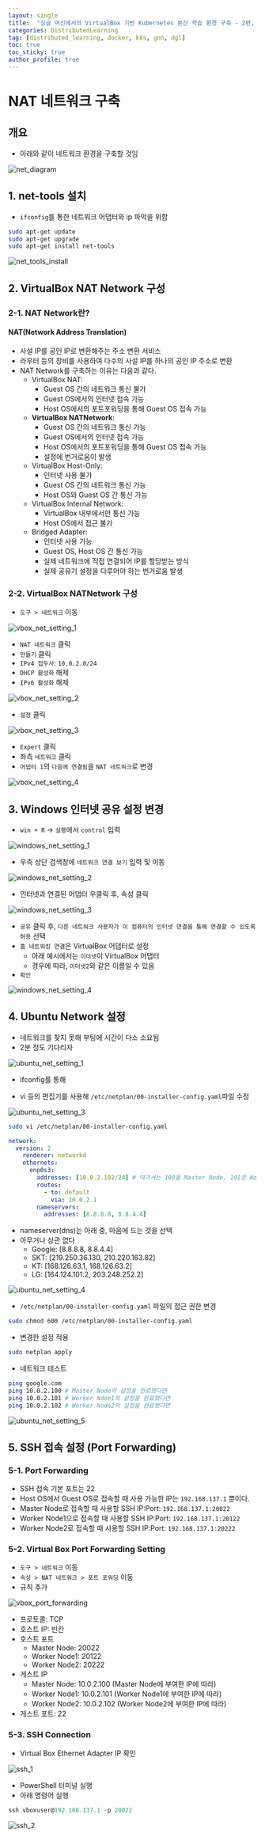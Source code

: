 ```yaml
---
layout: single
title:  "싱글 머신에서의 VirtualBox 기반 Kubernetes 분산 학습 환경 구축 - 2편, NAT 네트워크 구축"
categories: DistributedLearning
tag: [distributed_learning, docker, k8s, gnn, dgl]
toc: true
toc_sticky: true
author_profile: true
---
```


# NAT 네트워크 구축
## 개요
- 아래와 같이 네트워크 환경을 구축할 것임

![net_diagram](/images/2025-02-16-DistDGL_on_Docker_2/network_diagram.png)

## 1. net-tools 설치
- `ifconfig`를 통한 네트워크 어댑터와 ip 파악을 위함

```bash
sudo apt-get update
sudo apt-get upgrade
sudo apt-get install net-tools
```

![net_tools_install](/images/2025-02-16-DistDGL_on_Docker_2/net_tools_install.png)

## 2. VirtualBox NAT Network 구성
### 2-1. NAT Network란?
#### NAT(Network Address Translation)
- 사설 IP를 공인 IP로 변환해주는 주소 변환 서비스
- 라우터 등의 장비를 사용하여 다수의 사설 IP를 하나의 공인 IP 주소로 변환
- NAT Network를 구축하는 이유는 다음과 같다.
    - VirtualBox NAT:
        - Guest OS 간의 네트워크 통신 불가
        - Guest OS에서의 인터넷 접속 가능
        - Host OS에서의 포트포워딩을 통해 Guest OS 접속 가능
    - **VirtualBox NATNetwork**:
        - Guest OS 간의 네트워크 통신 가능
        - Guest OS에서의 인터넷 접속 가능
        - Host OS에서의 포트포워딩을 통해 Guest OS 접속 가능
        - 설정에 번거로움이 발생
    - VirtualBox Host-Only:
        - 인터넷 사용 불가
        - Guest OS 간의 네트워크 통신 가능
        - Host OS와 Guest OS 간 통신 가능
    - VirtualBox Internal Network:
        - VirtualBox 내부에서만 통신 가능
        - Host OS에서 접근 불가
    - Bridged Adapter:
        - 인터넷 사용 가능
        - Guest OS, Host OS 간 통신 가능
        - 실제 네트워크에 직접 연결되어 IP를 할당받는 방식
        - 실제 공유기 설정을 다루어야 하는 번거로움 발생

### 2-2. VirtualBox NATNetwork 구성
- `도구 > 네트워크` 이동

![vbox_net_setting_1](/images/2025-02-16-DistDGL_on_Docker_2/vbox_network_setting_1.png)

- `NAT 네트워크` 클릭
- `만들기` 클릭
- `IPv4 접두사`: `10.0.2.0/24`
- `DHCP 활성화` 해제
- `IPv6 활성화` 해제

![vbox_net_setting_2](/images/2025-02-16-DistDGL_on_Docker_2/vbox_network_setting_2.png)

- `설정` 클릭

![vbox_net_setting_3](/images/2025-02-16-DistDGL_on_Docker_2/vbox_network_setting_3.png)

- `Expert` 클릭
- 좌측 `네트워크` 클릭
- `어댑터 1`의 `다음에 연결됨`을 `NAT 네트워크`로 변경

![vbox_net_setting_4](/images/2025-02-16-DistDGL_on_Docker_2/vbox_network_setting_4.png)

## 3. Windows 인터넷 공유 설정 변경
- `win + R` → `실행`에서 `control` 입력

![windows_net_setting_1](/images/2025-02-16-DistDGL_on_Docker_2/windows_network_setting_1.png)

- 우측 상단 검색창에 `네트워크 연결 보기` 입력 및 이동

![windows_net_setting_2](/images/2025-02-16-DistDGL_on_Docker_2/windows_network_setting_2.png)

- 인터넷과 연결된 어댑터 우클릭 후, 속성 클릭

![windows_net_setting_3](/images/2025-02-16-DistDGL_on_Docker_2/windows_network_setting_3.png)

- `공유` 클릭 후, `다른 네트워크 사용자가 이 컴퓨터의 인터넷 연결을 통해 연결할 수 있도록 허용` 선택
- `홈 네트워킹 연결`은 VirtualBox 어댑터로 설정
    - 아래 예시에서는 `이더넷`이 VirtualBox 어댑터
    - 경우에 따라, `이더넷2`와 같은 이름일 수 있음
- `확인`

![windows_net_setting_4](/images/2025-02-16-DistDGL_on_Docker_2/windows_network_setting_4.png)

## 4. Ubuntu Network 설정
- 네트워크를 찾지 못해 부팅에 시간이 다소 소요됨
- 2분 정도 기다리자

![ubuntu_net_setting_1](/images/2025-02-16-DistDGL_on_Docker_2/ubuntu_network_setting_1.png)

- ifconfig를 통해 

- vi 등의 편집기를 사용해 `/etc/netplan/00-installer-config.yaml`파일 수정

![ubuntu_net_setting_3](/images/2025-02-16-DistDGL_on_Docker_2/ubuntu_network_setting_3.png)

```bash
sudo vi /etc/netplan/00-installer-config.yaml
```

```yaml
network:
  version: 2
    renderer: networkd
    ethernets:
      enp0s3:
        addresses: [10.0.2.102/24] # 여기서는 100을 Master Node, 101은 Worker Node 1, 102는 Worker Node 2로 사용
        routes:
          - to: default
            via: 10.0.2.1
        nameservers:
          addresses: [8.8.8.8, 8.8.4.4]
```

- nameserver(dns)는 아래 중, 마음에 드는 것을 선택
- 아무거나 상관 없다
    - Google: [8.8.8.8, 8.8.4.4]
    - SKT: [219.250.36.130, 210.220.163.82]
    - KT: [168.126.63.1, 168.126.63.2]
    - LG: [164.124.101.2, 203.248.252.2]

![ubuntu_net_setting_4](/images/2025-02-16-DistDGL_on_Docker_2/ubuntu_network_setting_4.png)

- `/etc/netplan/00-installer-config.yaml` 파일의 접근 권한 변경

```bash
sudo chmod 600 /etc/netplan/00-installer-config.yaml
```

- 변경한 설정 적용

```bash
sudo netplan apply
```

- 네트워크 테스트

```bash
ping google.com
ping 10.0.2.100 # Master Node의 설정을 완료했다면
ping 10.0.2.101 # Worker Ndoe1의 설정을 완료했다면
ping 10.0.2.102 # Worker Node2의 설정을 완료했다면
```

![ubuntu_net_setting_5](/images/2025-02-16-DistDGL_on_Docker_2/ubuntu_network_setting_5.png)

## 5. SSH 접속 설정 (Port Forwarding)
### 5-1. Port Forwarding
- SSH 접속 기본 포트는 22
- Host OS에서 Guest OS로 접속할 때 사용 가능한 IP는 `192.168.137.1` 뿐이다.
- Master Node로 접속할 때 사용할 SSH IP:Port: `192.168.137.1:20022`
- Worker Node1으로 접속할 때 사용할 SSH IP:Port: `192.168.137.1:20122`
- Worker Node2로 접속할 때 사용할 SSH IP:Port: `192.168.137.1:20222`

### 5-2. Virtual Box Port Forwarding Setting
- `도구 > 네트워크` 이동
- `속성 > NAT 네트워크 > 포트 포워딩` 이동
- 규칙 추가

![vbox_port_forwarding](/images/2025-02-16-DistDGL_on_Docker_2/vbox_port_forwarding_1.png)

- 프로토콜: TCP
- 호스트 IP: 빈칸
- 호스트 포트
    - Master Node: 20022
    - Worker Node1: 20122
    - Worker Node2: 20222
- 게스트 IP
    - Master Node: 10.0.2.100 (Master Node에 부여한 IP에 따라)
    - Worker Node1: 10.0.2.101 (Worker Node1에 부여한 IP에 따라)
    - Worker Node2: 10.0.2.102 (Worker Node2에 부여한 IP에 따라)
- 게스트 포트: 22

### 5-3. SSH Connection
- Virtual Box Ethernet Adapter IP 확인

![ssh_1](/images/2025-02-16-DistDGL_on_Docker_2/ssh_1.png)

- PowerShell 터미널 실행
- 아래 명령어 실행

```powershell
ssh vboxuser@192.168.137.1 -p 20022
```

![ssh_2](/images/2025-02-16-DistDGL_on_Docker_2/ssh_2.png)